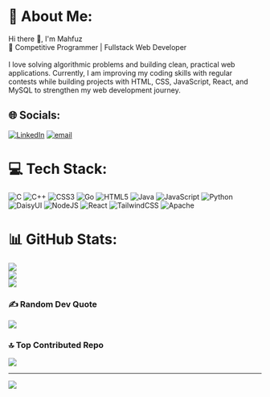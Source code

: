 # 💫 About Me:
Hi there 👋, I'm Mahfuz<br>🎯 Competitive Programmer | Fullstack Web Developer<br><br>I love solving algorithmic problems and building clean, practical web applications. Currently, I am improving my coding skills with regular contests while building projects with HTML, CSS, JavaScript, React, and MySQL to strengthen my web development journey.


## 🌐 Socials:
[![LinkedIn](https://img.shields.io/badge/LinkedIn-%230077B5.svg?logo=linkedin&logoColor=white)](https://linkedin.com/in/md-mahfuz-1b0077283/) [![email](https://img.shields.io/badge/Email-D14836?logo=gmail&logoColor=white)](mailto:mahfuzur3456@gmail.com) 

 


# 💻 Tech Stack:
![C](https://img.shields.io/badge/c-%2300599C.svg?style=for-the-badge&logo=c&logoColor=white) ![C++](https://img.shields.io/badge/c++-%2300599C.svg?style=for-the-badge&logo=c%2B%2B&logoColor=white) ![CSS3](https://img.shields.io/badge/css3-%231572B6.svg?style=for-the-badge&logo=css3&logoColor=white) ![Go](https://img.shields.io/badge/go-%2300ADD8.svg?style=for-the-badge&logo=go&logoColor=white) ![HTML5](https://img.shields.io/badge/html5-%23E34F26.svg?style=for-the-badge&logo=html5&logoColor=white) ![Java](https://img.shields.io/badge/java-%23ED8B00.svg?style=for-the-badge&logo=openjdk&logoColor=white) ![JavaScript](https://img.shields.io/badge/javascript-%23323330.svg?style=for-the-badge&logo=javascript&logoColor=%23F7DF1E) ![Python](https://img.shields.io/badge/python-3670A0?style=for-the-badge&logo=python&logoColor=ffdd54) ![DaisyUI](https://img.shields.io/badge/daisyui-5A0EF8?style=for-the-badge&logo=daisyui&logoColor=white) ![NodeJS](https://img.shields.io/badge/node.js-6DA55F?style=for-the-badge&logo=node.js&logoColor=white) ![React](https://img.shields.io/badge/react-%2320232a.svg?style=for-the-badge&logo=react&logoColor=%2361DAFB) ![TailwindCSS](https://img.shields.io/badge/tailwindcss-%2338B2AC.svg?style=for-the-badge&logo=tailwind-css&logoColor=white) ![Apache](https://img.shields.io/badge/apache-%23D42029.svg?style=for-the-badge&logo=apache&logoColor=white)
# 📊 GitHub Stats:
![](https://github-readme-stats.vercel.app/api?username=Mahfuz5634&theme=dark&hide_border=false&include_all_commits=true&count_private=true)<br/>
![](https://nirzak-streak-stats.vercel.app/?user=Mahfuz5634&theme=dark&hide_border=false)<br/>
![](https://github-readme-stats.vercel.app/api/top-langs/?username=Mahfuz5634&theme=dark&hide_border=false&include_all_commits=true&count_private=true&layout=compact)

### ✍️ Random Dev Quote
![](https://quotes-github-readme.vercel.app/api?type=horizontal&theme=radical)

### 🔝 Top Contributed Repo
![](https://github-contributor-stats.vercel.app/api?username=Mahfuz5634&limit=5&theme=dark&combine_all_yearly_contributions=true)

---
[![](https://visitcount.itsvg.in/api?id=Mahfuz5634&icon=0&color=0)](https://visitcount.itsvg.in)

<!-- Proudly created with GPRM ( https://gprm.itsvg.in ) -->
